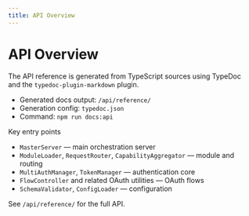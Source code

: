 ```yaml
---
title: API Overview
---
```


# API Overview

The API reference is generated from TypeScript sources using TypeDoc and the `typedoc-plugin-markdown` plugin.

- Generated docs output: `/api/reference/`
- Generation config: `typedoc.json`
- Command: `npm run docs:api`

Key entry points
- `MasterServer` — main orchestration server
- `ModuleLoader`, `RequestRouter`, `CapabilityAggregator` — module and routing
- `MultiAuthManager`, `TokenManager` — authentication core
- `FlowController` and related OAuth utilities — OAuth flows
- `SchemaValidator`, `ConfigLoader` — configuration

See `/api/reference/` for the full API.

